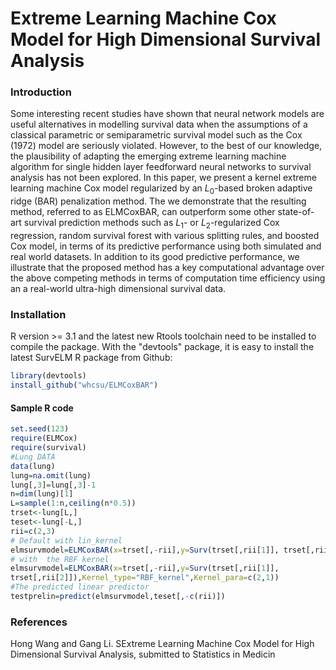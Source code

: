 # Extreme Learning Machine Cox Model for High Dimensional Survival Analysis
### Introduction
Some interesting recent studies have shown that neural network models are useful alternatives in modelling  survival data when the assumptions of a classical parametric or semiparametric survival model such as the Cox (1972) model are seriously violated. However,  to the best of our knowledge, the plausibility of adapting the emerging extreme learning machine algorithm for single hidden layer feedforward neural networks to survival analysis has not been explored. In this paper, we present a kernel extreme learning machine Cox model regularized by an $L_0$-based broken adaptive ridge (BAR) penalization method. The we demonstrate that the resulting method, referred to as ELMCoxBAR, can outperform some other state-of-art survival prediction methods such as $L_1$- or $L_2$-regularized Cox regression, random survival forest with various splitting rules, and boosted Cox model, in terms of its predictive performance using both simulated and real world datasets. In addition to its good predictive performance,  we illustrate that the proposed method has a key computational advantage over  the above competing methods in terms of computation time efficiency using an  a real-world ultra-high dimensional survival data.

### Installation 
R version >= 3.1 and the latest new Rtools toolchain need to be installed to compile the package. With the "devtools" package, it is easy to install the latest SurvELM R package from Github:
```R
library(devtools)
install_github("whcsu/ELMCoxBAR")
```
#### Sample R code

```R
set.seed(123)
require(ELMCox)
require(survival)
#Lung DATA
data(lung)
lung=na.omit(lung)
lung[,3]=lung[,3]-1
n=dim(lung)[1]
L=sample(1:n,ceiling(n*0.5))
trset<-lung[L,]
teset<-lung[-L,]
rii=c(2,3)
# Default with lin_kernel
elmsurvmodel=ELMCoxBAR(x=trset[,-rii],y=Surv(trset[,rii[1]], trset[,rii[2]]))
# with  the RBF kernel
elmsurvmodel=ELMCoxBAR(x=trset[,-rii],y=Surv(trset[,rii[1]],
trset[,rii[2]]),Kernel_type="RBF_kernel",Kernel_para=c(2,1))
#The predicted linear predictor
testprelin=predict(elmsurvmodel,teset[,-c(rii)])
```

### References

Hong Wang and Gang Li. SExtreme Learning Machine Cox Model for High Dimensional Survival Analysis, submitted to Statistics in Medicin
